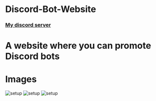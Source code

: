 # Discord-Bot-Website

<h3><a href="https://discord.gg/PBHpR4acrM">My discord server</a></h3>
<h1>A website where you can promote Discord bots</h1>

# Images
![setup](https://cdn.discordapp.com/attachments/892446408911749141/1005018490752749608/unknown.png)
![setup](https://cdn.discordapp.com/attachments/892446408911749141/1005018552786485348/unknown.png)
![setup](https://cdn.discordapp.com/attachments/892446408911749141/1005018599670423612/unknown.png)
